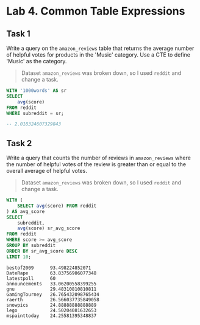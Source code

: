 # Lab 4. Common Table Expressions

## Task 1
Write a query on the `amazon_reviews` table that returns the average number of helpful votes for products 
in the 'Music' category. Use a CTE to define 'Music' as the category.
> Dataset `amazon_reviews` was broken down, so I used `reddit` and change a task.

```sql
WITH '1000words' AS sr
SELECT 
    avg(score)
FROM reddit
WHERE subreddit = sr;

-- 2.018324607329843
```

## Task 2
Write a query that counts the number of reviews in `amazon_reviews` where the number of helpful votes of the review 
is greater than or equal to the overall average of helpful votes.
> Dataset `amazon_reviews` was broken down, so I used `reddit` and change a task.
```sql
WITH (
    SELECT avg(score) FROM reddit
) AS avg_score
SELECT 
    subreddit, 
    avg(score) sr_avg_score 
FROM reddit
WHERE score >= avg_score
GROUP BY subreddit
ORDER BY sr_avg_score DESC
LIMIT 10;
```
```
bestof2009      93.498224852071
DateRape        63.83756906077348
latestpoll      60
announcements   33.06200558399255
gnu             29.48310810810811
GamingTourney   26.765432098765434
raerth          26.566037735849058
snowpics        24.88888888888889
lego            24.50204081632653
mspainttoday    24.25581395348837
```